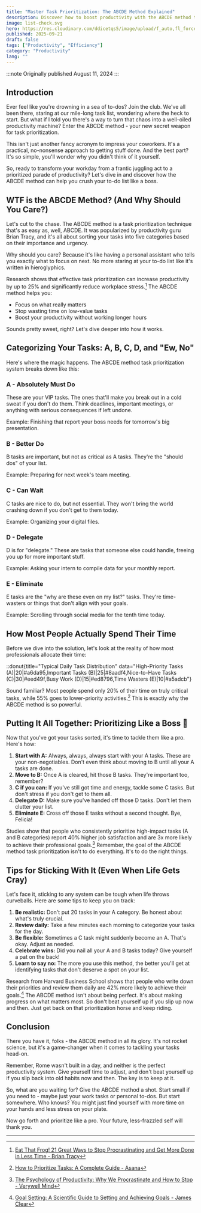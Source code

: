 ```yaml
---
title: "Master Task Prioritization: The ABCDE Method Explained"
description: Discover how to boost productivity with the ABCDE method task prioritization technique. Learn to focus on what matters and crush your to-do list like a pro!
image: list-check.svg
hero: https://res.cloudinary.com/ddicetqs5/image/upload/f_auto,fl_force_strip,q_auto:best/v1758513955/wayfinder-images/aokm6p0g9i9aevumwpyy
published: 2025-09-21
draft: false
tags: ["Productivity", "Efficiency"]
category: "Productivity"
lang: ""
---
```


:::note
Originally published August 11, 2024
:::

## Introduction

Ever feel like you're drowning in a sea of to-dos? Join the club. We've all been there, staring at our mile-long task list, wondering where the heck to start. But what if I told you there's a way to turn that chaos into a well-oiled productivity machine? Enter the ABCDE method - your new secret weapon for task prioritization.

This isn't just another fancy acronym to impress your coworkers. It's a practical, no-nonsense approach to getting stuff done. And the best part? It's so simple, you'll wonder why you didn't think of it yourself.

So, ready to transform your workday from a frantic juggling act to a prioritized parade of productivity? Let's dive in and discover how the ABCDE method can help you crush your to-do list like a boss.

## WTF is the ABCDE Method? (And Why Should You Care?)

Let's cut to the chase. The ABCDE method is a task prioritization technique that's as easy as, well, ABCDE. It was popularized by productivity guru Brian Tracy, and it's all about sorting your tasks into five categories based on their importance and urgency.

Why should you care? Because it's like having a personal assistant who tells you exactly what to focus on next. No more staring at your to-do list like it's written in hieroglyphics.

Research shows that effective task prioritization can increase productivity by up to 25% and significantly reduce workplace stress.[^1] The ABCDE method helps you:

- Focus on what really matters
- Stop wasting time on low-value tasks
- Boost your productivity without working longer hours

Sounds pretty sweet, right? Let's dive deeper into how it works.

## Categorizing Your Tasks: A, B, C, D, and "Ew, No"

Here's where the magic happens. The ABCDE method task prioritization system breaks down like this:

### A - Absolutely Must Do

These are your VIP tasks. The ones that'll make you break out in a cold sweat if you don't do them. Think deadlines, important meetings, or anything with serious consequences if left undone.

Example: Finishing that report your boss needs for tomorrow's big presentation.

### B - Better Do

B tasks are important, but not as critical as A tasks. They're the "should dos" of your list.

Example: Preparing for next week's team meeting.

### C - Can Wait

C tasks are nice to do, but not essential. They won't bring the world crashing down if you don't get to them today.

Example: Organizing your digital files.

### D - Delegate

D is for "delegate." These are tasks that someone else could handle, freeing you up for more important stuff.

Example: Asking your intern to compile data for your monthly report.

### E - Eliminate

E tasks are the "why are these even on my list?" tasks. They're time-wasters or things that don't align with your goals.

Example: Scrolling through social media for the tenth time today.

## How Most People Actually Spend Their Time

Before we dive into the solution, let's look at the reality of how most professionals allocate their time:

::donut{title="Typical Daily Task Distribution" data="High-Priority Tasks (A)|20|#a6da95,Important Tasks (B)|25|#8aadf4,Nice-to-Have Tasks (C)|30|#eed49f,Busy Work (D)|15|#ed8796,Time Wasters (E)|10|#a5adcb"}

Sound familiar? Most people spend only 20% of their time on truly critical tasks, while 55% goes to lower-priority activities.[^2] This is exactly why the ABCDE method is so powerful.

## Putting It All Together: Prioritizing Like a Boss 🤴

Now that you've got your tasks sorted, it's time to tackle them like a pro. Here's how:

1. **Start with A:** Always, always, always start with your A tasks. These are your non-negotiables. Don't even think about moving to B until all your A tasks are done.
2. **Move to B:** Once A is cleared, hit those B tasks. They're important too, remember?
3. **C if you can:** If you've still got time and energy, tackle some C tasks. But don't stress if you don't get to them all.
4. **Delegate D:** Make sure you've handed off those D tasks. Don't let them clutter your list.
5. **Eliminate E:** Cross off those E tasks without a second thought. Bye, Felicia!

Studies show that people who consistently prioritize high-impact tasks (A and B categories) report 40% higher job satisfaction and are 3x more likely to achieve their professional goals.[^3] Remember, the goal of the ABCDE method task prioritization isn't to do everything. It's to do the right things.

## Tips for Sticking With It (Even When Life Gets Cray)

Let's face it, sticking to any system can be tough when life throws curveballs. Here are some tips to keep you on track:

1. **Be realistic:** Don't put 20 tasks in your A category. Be honest about what's truly crucial.
2. **Review daily:** Take a few minutes each morning to categorize your tasks for the day.
3. **Be flexible:** Sometimes a C task might suddenly become an A. That's okay. Adjust as needed.
4. **Celebrate wins:** Did you nail all your A and B tasks today? Give yourself a pat on the back!
5. **Learn to say no:** The more you use this method, the better you'll get at identifying tasks that don't deserve a spot on your list.

Research from Harvard Business School shows that people who write down their priorities and review them daily are 42% more likely to achieve their goals.[^4] The ABCDE method isn't about being perfect. It's about making progress on what matters most. So don't beat yourself up if you slip up now and then. Just get back on that prioritization horse and keep riding.

## Conclusion

There you have it, folks - the ABCDE method in all its glory. It's not rocket science, but it's a game-changer when it comes to tackling your tasks head-on.

Remember, Rome wasn't built in a day, and neither is the perfect productivity system. Give yourself time to adjust, and don't beat yourself up if you slip back into old habits now and then. The key is to keep at it.

So, what are you waiting for? Give the ABCDE method a shot. Start small if you need to - maybe just your work tasks or personal to-dos. But start somewhere. Who knows? You might just find yourself with more time on your hands and less stress on your plate.

Now go forth and prioritize like a pro. Your future, less-frazzled self will thank you.

---

[^1]: [Eat That Frog! 21 Great Ways to Stop Procrastinating and Get More Done in Less Time - Brian Tracy](https://www.briantracy.com/blog/time-management/the-truth-about-frogs)
[^2]: [How to Prioritize Tasks: A Complete Guide - Asana](https://asana.com/resources/how-prioritize-tasks-work)
[^3]: [The Psychology of Productivity: Why We Procrastinate and How to Stop - Verywell Mind](https://www.verywellmind.com/the-psychology-of-procrastination-2795944)
[^4]: [Goal Setting: A Scientific Guide to Setting and Achieving Goals - James Clear](https://jamesclear.com/goal-setting)

